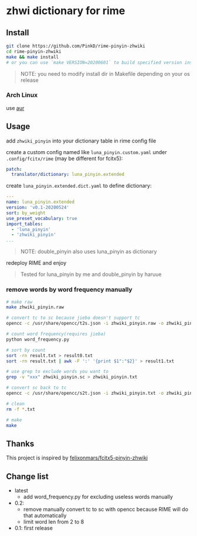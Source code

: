 # zhwi dictionary for rime

## Install

```bash
git clone https://github.com/PinkD/rime-pinyin-zhwiki
cd rime-pinyin-zhwiki
make && make install
# or you can use `make VERSION=20200601` to build specified version instead of the latest
```

> NOTE: you need to modify install dir in Makefile depending on your os release

### Arch Linux

use [aur](https://aur.archlinux.org/packages/rime-pinyin-zhwiki/)

## Usage

add `zhwiki_pinyin` into your dictionary table in rime config file


create a custom config named like `luna_pinyin.custom.yaml` under `.config/fcitx/rime` (may be different for fcitx5):
```yaml
patch:
  translator/dictionary: luna_pinyin.extended
```

create `luna_pinyin.extended.dict.yaml` to define dictionary:
```yaml
---
name: luna_pinyin.extended
version: 'v0.1-20200524'
sort: by_weight
use_preset_vocabulary: true
import_tables:
  - 'luna_pinyin'
  - 'zhwiki_pinyin'
...
```

> NOTE: double_pinyin also uses luna_pinyin as dictionary

redeploy RIME and enjoy

> Tested for luna_pinyin by me and double_pinyin by haruue

### remove words by word frequency manually

```bash
# make raw
make zhwiki_pinyin.raw

# convert tc to sc because jieba doesn't support tc
opencc -c /usr/share/opencc/t2s.json -i zhwiki_pinyin.raw -o zhwiki_pinyin.sc

# count word frequency(requires jieba)
python word_frequency.py

# sort by count
sort -rn result.txt > result0.txt
sort -rn result.txt | awk -F ':' '{print $1":"$2}' > result1.txt

# use grep to exclude words you want to
grep -v "xxx" zhwiki_pinyin.sc > zhwiki_pinyin.txt

# convert sc back to tc
opencc -c /usr/share/opencc/s2t.json -i zhwiki_pinyin.txt -o zhwiki_pinyin.raw

# clean
rm -f *.txt

# make
make
```

## Thanks

This project is inspired by [felixonmars/fcitx5-pinyin-zhwiki](https://github.com/felixonmars/fcitx5-pinyin-zhwiki)

## Change list

- latest
  - add word_frequency.py for excluding useless words manually
- 0.2: 
  - remove manually convert tc to sc with opencc because RIME will do that automatically
  - limit word len from 2 to 8
- 0.1: first release

